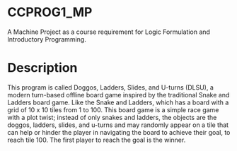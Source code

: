 # CCPROG1_MP
A Machine Project as a course requirement for Logic Formulation and Introductory  Programming. 

# Description
This program is called Doggos, Ladders, Slides, and 
U-turns (DLSU), a modern turn-based offline board game inspired 
by the traditional Snake and Ladders board game. Like the Snake 
and Ladders, which has a board with a grid of 10 x 10 tiles from 1 
to 100. This board game is a simple race game with a plot twist; 
instead of only snakes and ladders, the objects are the doggos, ladders, 
slides, and u-turns and may randomly appear on a tile that can help 
or hinder the player in navigating the board to achieve their goal,
to reach tile 100. The first player to reach the goal is the 
winner.
